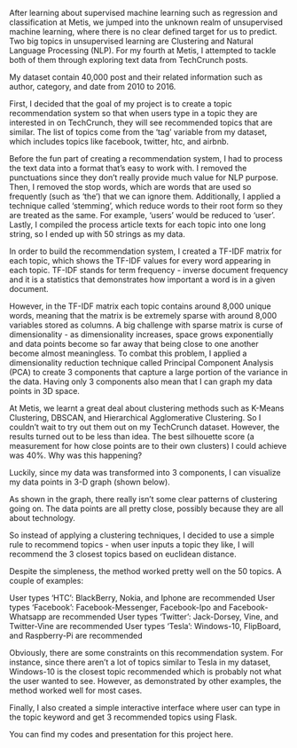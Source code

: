 After learning about supervised machine learning such as regression and classification at Metis, we jumped into the unknown realm of unsupervised machine learning, where there is no clear defined target for us to predict. Two big topics in unsupervised learning are Clustering and Natural Language Processing (NLP). For my fourth at Metis, I attempted to tackle both of them through exploring text data from TechCrunch posts.

My dataset contain 40,000 post and their related information such as author, category, and date from 2010 to 2016. 

First, I decided that the goal of my project is to create a topic recommendation system so that when users type in a topic they are interested in on TechCrunch, they will see recommended topics that are similar. The list of topics come from the ‘tag’ variable from my dataset, which includes topics like facebook, twitter, htc, and airbnb.

Before the fun part of creating a recommendation system, I had to process the text data into a format that’s easy to work with. I removed the punctuations since they don’t really provide much value for NLP purpose. Then, I removed the stop words, which are words that are used so frequently (such as ‘the’) that we can ignore them. Additionally, I applied a technique called ‘stemming’, which reduce words to their root form so they are treated as the same. For example, ‘users’ would be reduced to ‘user’. Lastly, I compiled the process article texts for each topic into one long string, so I ended up with 50 strings as my data.

In order to build the recommendation system, I created a TF-IDF matrix for each topic, which shows the TF-IDF values for every word appearing in each topic. TF-IDF stands for term frequency - inverse document frequency and it is a statistics that demonstrates how important a word is in a given document. 

However, in the TF-IDF matrix each topic contains around 8,000 unique words, meaning that the matrix is be extremely sparse with around 8,000 variables stored as columns. A big challenge with sparse matrix is curse of dimensionality - as dimensionality increases, space grows exponentially and data points become so far away that being close to one another become almost meaningless. To combat this problem, I applied a dimensionality reduction technique called Principal Component Analysis (PCA) to create 3 components that capture a large portion of the variance in the data. Having only 3 components also mean that I can graph my data points in 3D space.

At Metis, we learnt a great deal about clustering methods such as K-Means Clustering, DBSCAN, and Hierarchical Agglomerative Clustering. So I couldn’t wait to try out them out on my TechCrunch dataset. However, the results turned out to be less than idea. The best silhouette score (a measurement for how close points are to their own clusters) I could achieve was 40%. Why was this happening?

Luckily, since my data was transformed into 3 components, I can visualize my data points in 3-D graph (shown below). 

As shown in the graph, there really isn’t some clear patterns of clustering going on. The data points are all pretty close, possibly because they are all about technology. 

So instead of applying a clustering techniques, I decided to use a simple rule to recommend topics - when user inputs a topic they like, I will recommend the 3 closest topics based on euclidean distance.

Despite the simpleness, the method worked pretty well on the 50 topics. A couple of examples:

User types ‘HTC’: BlackBerry, Nokia, and Iphone are recommended
User types ‘Facebook’: Facebook-Messenger, Facebook-Ipo and Facebook-Whatsapp are recommended
User types ‘Twitter’: Jack-Dorsey, Vine, and Twitter-Vine are recommended
User types ‘Tesla’: Windows-10, FlipBoard, and Raspberry-Pi are recommended

Obviously, there are some constraints on this recommendation system. For instance, since there aren’t a lot of topics similar to Tesla in my dataset, Windows-10 is the closest topic recommended which is probably not what the user wanted to see. However, as demonstrated by other examples, the method worked well for most cases.

Finally, I also created a simple interactive interface where user can type in the topic keyword and get 3 recommended topics using Flask. 

You can find my codes and presentation for this project here.


